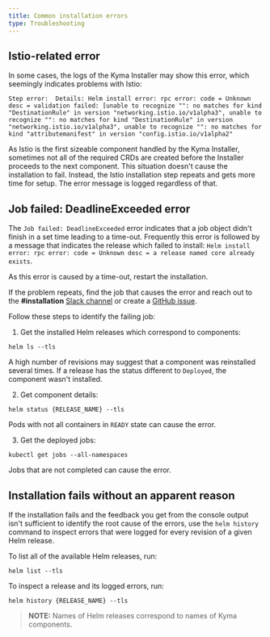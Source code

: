 ```yaml
---
title: Common installation errors
type: Troubleshooting
---
```


## Istio-related error

In some cases, the logs of the Kyma Installer may show this error, which seemingly indicates problems with Istio:

```
Step error:  Details: Helm install error: rpc error: code = Unknown desc = validation failed: [unable to recognize "": no matches for kind "DestinationRule" in version "networking.istio.io/v1alpha3", unable to recognize "": no matches for kind "DestinationRule" in version "networking.istio.io/v1alpha3", unable to recognize "": no matches for kind "attributemanifest" in version "config.istio.io/v1alpha2"
```

As Istio is the first sizeable component handled by the Kyma Installer, sometimes not all of the required CRDs are created before the Installer proceeds to the next component. This situation doesn't cause the installation to fail.
Instead, the Istio installation step repeats and gets more time for setup. The error message is logged regardless of that.

## Job failed: DeadlineExceeded error

The `Job failed: DeadlineExceeded` error indicates that a job object didn't finish in a set time leading to a time-out. Frequently this error is followed by a message that indicates the release which failed to install: `Helm install error: rpc error: code = Unknown desc = a release named core already exists`.

As this error is caused by a time-out, restart the installation.

If the problem repeats, find the job that causes the error and reach out to the **#installation** [Slack channel](https://kyma-community.slack.com/join/shared_invite/enQtNDAwNzE4Mjk2NDE3LTJhOTlmZjM5YzkwNmEzNmY3ZjE2MTU2OTMxOGE4ZDM0MmU4ZWRkZGJiODgzNmRmMTYxMDYwNjZiMDAwMTA2OWM) or create a [GitHub issue](https://github.com/kyma-project/kyma/issues).

Follow these steps to identify the failing job:

1. Get the installed Helm releases which correspond to components:
  ```
  helm ls --tls
  ```
  A high number of revisions may suggest that a component was reinstalled several times. If a release has the status different to `Deployed`, the component wasn't installed.

2. Get component details:
  ```
  helm status {RELEASE_NAME} --tls
  ```
  Pods with not all containers in `READY` state can cause the error.

3. Get the deployed jobs:
  ```
  kubectl get jobs --all-namespaces
  ```
  Jobs that are not completed can cause the error.

## Installation fails without an apparent reason

If the installation fails and the feedback you get from the console output isn't sufficient to identify the root cause of the errors, use the `helm history` command to inspect errors that were logged for every revision of a given Helm release.

To list all of the available Helm releases, run:
```
helm list --tls
```
To inspect a release and its logged errors, run:
```
helm history {RELEASE_NAME} --tls
```

>**NOTE:** Names of Helm releases correspond to names of Kyma components.

